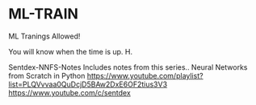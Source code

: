 # ML-TRAIN
ML Tranings Allowed!

You will know when the time is up.
H.

Sentdex-NNFS-Notes
Includes notes from this series..
Neural Networks from Scratch in Python
https://www.youtube.com/playlist?list=PLQVvvaa0QuDcjD5BAw2DxE6OF2tius3V3
https://www.youtube.com/c/sentdex